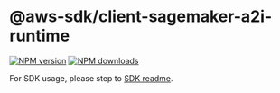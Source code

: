 # @aws-sdk/client-sagemaker-a2i-runtime

[![NPM version](https://img.shields.io/npm/v/@aws-sdk/client-sagemaker-a2i-runtime/rc.svg)](https://www.npmjs.com/package/@aws-sdk/client-sagemaker-a2i-runtime)
[![NPM downloads](https://img.shields.io/npm/dm/@aws-sdk/client-sagemaker-a2i-runtime.svg)](https://www.npmjs.com/package/@aws-sdk/client-sagemaker-a2i-runtime)

For SDK usage, please step to [SDK readme](https://github.com/aws/aws-sdk-js-v3).
